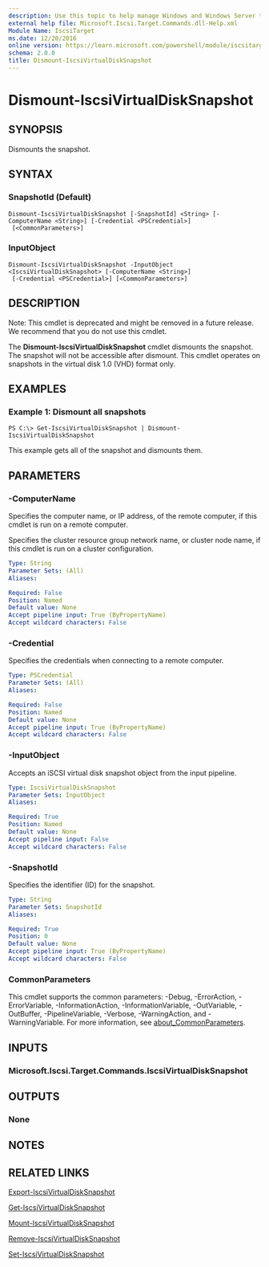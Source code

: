```yaml
---
description: Use this topic to help manage Windows and Windows Server technologies with Windows PowerShell.
external help file: Microsoft.Iscsi.Target.Commands.dll-Help.xml
Module Name: IscsiTarget
ms.date: 12/20/2016
online version: https://learn.microsoft.com/powershell/module/iscsitarget/dismount-iscsivirtualdisksnapshot?view=windowsserver2025-ps&wt.mc_id=ps-gethelp
schema: 2.0.0
title: Dismount-IscsiVirtualDiskSnapshot
---
```


# Dismount-IscsiVirtualDiskSnapshot

## SYNOPSIS
Dismounts the snapshot.

## SYNTAX

### SnapshotId (Default)
```
Dismount-IscsiVirtualDiskSnapshot [-SnapshotId] <String> [-ComputerName <String>] [-Credential <PSCredential>]
 [<CommonParameters>]
```

### InputObject
```
Dismount-IscsiVirtualDiskSnapshot -InputObject <IscsiVirtualDiskSnapshot> [-ComputerName <String>]
 [-Credential <PSCredential>] [<CommonParameters>]
```

## DESCRIPTION
Note: This cmdlet is deprecated and might be removed in a future release.
We recommend that you do not use this cmdlet.

The **Dismount-IscsiVirtualDiskSnapshot** cmdlet dismounts the snapshot.
The snapshot will not be accessible after dismount.
This cmdlet operates on snapshots in the virtual disk 1.0 (VHD) format only.

## EXAMPLES

### Example 1: Dismount all snapshots
```
PS C:\> Get-IscsiVirtualDiskSnapshot | Dismount-IscsiVirtualDiskSnapshot
```

This example gets all of the snapshot and dismounts them.

## PARAMETERS

### -ComputerName
Specifies the computer name, or IP address, of the remote computer, if this cmdlet is run on a remote computer.

Specifies the cluster resource group network name, or cluster node name, if this cmdlet is run on a cluster configuration.

```yaml
Type: String
Parameter Sets: (All)
Aliases:

Required: False
Position: Named
Default value: None
Accept pipeline input: True (ByPropertyName)
Accept wildcard characters: False
```

### -Credential
Specifies the credentials when connecting to a remote computer.

```yaml
Type: PSCredential
Parameter Sets: (All)
Aliases:

Required: False
Position: Named
Default value: None
Accept pipeline input: True (ByPropertyName)
Accept wildcard characters: False
```

### -InputObject
Accepts an iSCSI virtual disk snapshot object from the input pipeline.

```yaml
Type: IscsiVirtualDiskSnapshot
Parameter Sets: InputObject
Aliases:

Required: True
Position: Named
Default value: None
Accept pipeline input: False
Accept wildcard characters: False
```

### -SnapshotId
Specifies the identifier (ID) for the snapshot.

```yaml
Type: String
Parameter Sets: SnapshotId
Aliases:

Required: True
Position: 0
Default value: None
Accept pipeline input: True (ByPropertyName)
Accept wildcard characters: False
```

### CommonParameters
This cmdlet supports the common parameters: -Debug, -ErrorAction, -ErrorVariable, -InformationAction, -InformationVariable, -OutVariable, -OutBuffer, -PipelineVariable, -Verbose, -WarningAction, and -WarningVariable. For more information, see [about_CommonParameters](https://go.microsoft.com/fwlink/?LinkID=113216).

## INPUTS

### Microsoft.Iscsi.Target.Commands.IscsiVirtualDiskSnapshot

## OUTPUTS

### None

## NOTES

## RELATED LINKS

[Export-IscsiVirtualDiskSnapshot](./Export-IscsiVirtualDiskSnapshot.md)

[Get-IscsiVirtualDiskSnapshot](./Get-IscsiVirtualDiskSnapshot.md)

[Mount-IscsiVirtualDiskSnapshot](./Mount-IscsiVirtualDiskSnapshot.md)

[Remove-IscsiVirtualDiskSnapshot](./Remove-IscsiVirtualDiskSnapshot.md)

[Set-IscsiVirtualDiskSnapshot](./Set-IscsiVirtualDiskSnapshot.md)

